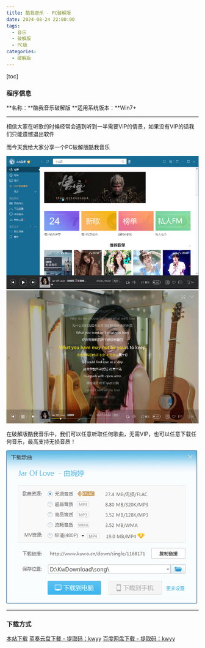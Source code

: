 ```yaml
---
title: 酷我音乐 - PC破解版
date: 2024-08-24 22:00:00
tags:
  - 音乐
  - 破解版
  - PC版
categories:
  - 破解版
---
```


[toc]

### 程序信息

**名称：**酷我音乐破解版
**适用系统版本：**Win7+

---

相信大家在听歌的时候经常会遇到听到一半需要VIP的情景，如果没有VIP的话我们只能遗憾退出软件

而今天我给大家分享一个PC破解版酷我音乐

![程序截图 - 1](../images/kwmusic/1.png)
![程序截图 - 2](../images/kwmusic/2.png)

在破解版酷我音乐中，我们可以任意听取任何歌曲，无需VIP，也可以任意下载任何音乐，最高支持无损音质！

![程序截图 - 3](../images/kwmusic/3.png)

---

### 下载方式

[本站下载](https://hub.tplus.eu.org/Niomaor/dlfiles/raw/master/酷我音乐PC破解版.7z)
[蓝奏云盘下载 - 提取码：kwyy](https://www.lanzouj.com/ikCvh28b0n2h)
[百度网盘下载 - 提取码：kwyy](https://pan.baidu.com/s/1XwVAFAFqSvUBPJMwHzm3OQ?pwd=kwyy)
